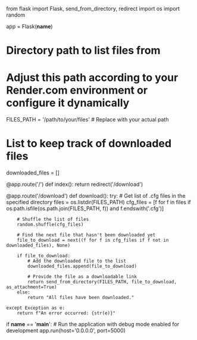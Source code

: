from flask import Flask, send_from_directory, redirect
import os
import random

app = Flask(__name__)

# Directory path to list files from
# Adjust this path according to your Render.com environment or configure it dynamically
FILES_PATH = '/path/to/your/files'  # Replace with your actual path

# List to keep track of downloaded files
downloaded_files = []

@app.route('/')
def index():
    return redirect('/download')

@app.route('/download')
def download():
    try:
        # Get list of .cfg files in the specified directory
        files = os.listdir(FILES_PATH)
        cfg_files = [f for f in files if os.path.isfile(os.path.join(FILES_PATH, f)) and f.endswith('.cfg')]

        # Shuffle the list of files
        random.shuffle(cfg_files)

        # Find the next file that hasn't been downloaded yet
        file_to_download = next((f for f in cfg_files if f not in downloaded_files), None)

        if file_to_download:
            # Add the downloaded file to the list
            downloaded_files.append(file_to_download)

            # Provide the file as a downloadable link
            return send_from_directory(FILES_PATH, file_to_download, as_attachment=True)
        else:
            return "All files have been downloaded."

    except Exception as e:
        return f"An error occurred: {str(e)}"

if __name__ == '__main__':
    # Run the application with debug mode enabled for development
    app.run(host='0.0.0.0', port=5000)
